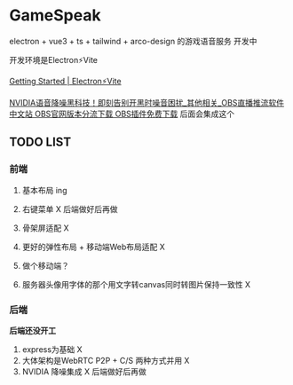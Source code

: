 



# GameSpeak

electron + vue3 + ts + tailwind + arco-design 的游戏语音服务 开发中



开发环境是Electron⚡️Vite

[Getting Started | Electron⚡️Vite](https://vite.electron.js.cn/guide/getting-started.html)

[NVIDIA语音降噪黑科技！即刻告别开黑时噪音困扰_其他相关_OBS直播推流软件中文站 OBS官网版本分流下载 OBS插件免费下载](https://www.obsproject.com.cn/other/148.html) 后面会集成这个





## TODO LIST

### 前端

1. 基本布局 ing

2. 右键菜单 X 后端做好后再做

3. 骨架屏适配 X

4. 更好的弹性布局 + 移动端Web布局适配 X

5. 做个移动端？

6. 服务器头像用字体的那个用文字转canvas同时转图片保持一致性 X

   

### 后端

**后端还没开工**

1. express为基础 X 
2. 大体架构是WebRTC  P2P + C/S  两种方式并用 X
3. NVIDIA 降噪集成 X 后端做好后再做

